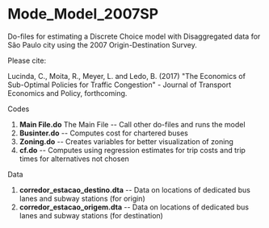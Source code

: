 # Mode_Model_2007SP
Do-files for estimating a Discrete Choice model with Disaggregated data for São Paulo city using the 2007 Origin-Destination Survey.

Please cite:

Lucinda, C., Moita, R., Meyer, L. and Ledo, B. (2017) "The Economics of Sub-Optimal Policies for Traffic Congestion" - Journal of Transport Economics and Policy, forthcoming.

Codes


1. **Main File.do** The Main File -- Call other do-files and runs the model
2. **Businter.do** -- Computes cost for chartered buses
3. **Zoning.do** -- Creates variables for better visualization of zoning
4. **cf.do** -- Computes using regression estimates for trip costs and trip times for alternatives not chosen

Data

1. **corredor_estacao_destino.dta** -- Data on locations of dedicated bus lanes and subway stations (for origin)
2. **corredor_estacao_origem.dta** -- Data on locations of dedicated bus lanes and subway stations (for destination)
